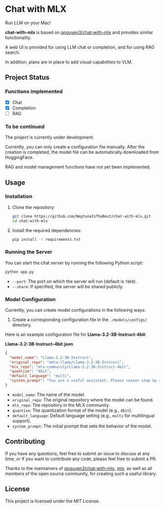 # Chat with MLX

Run LLM on your Mac!

**chat-with-mlx** is based on [qnguyen3/chat-with-mlx](https://github.com/qnguyen3/chat-with-mlx) and provides similar functionality.

A web UI is provided for using LLM chat or completion, and for using RAG search. 

In addition, plans are in place to add visual capabilities to VLM. 

## Project Status

### Functions implemented

* [x] Chat
* [x] Completion
* [ ] RAG

### To be continued

The project is currently under development.

Currently, you can only create a configuration file manually. After the creation is completed, the model file can be automatically downloaded from HuggingFace.

RAG and model management functions have not yet been implemented.

## Usage

### Installation

1. Clone the repository:
   ```bash
   git clone https://github.com/NeptuneIsTheBest/chat-with-mlx.git
   cd chat-with-mlx
   ```

2. Install the required dependencies:
   ```bash
   pip install -r requirements.txt
   ```

### Running the Server

You can start the chat server by running the following Python script:

```bash
python app.py
```

- `--port`: The port on which the server will run (default is `7860`).
- `--share`: If specified, the server will be shared publicly.

### Model Configuration

Currently, you can create model configurations in the following ways:

1. Create a corresponding configuration file in the `./models/configs/` directory.

Here is an example configuration file for **Llama-3.2-3B-Instruct-4bit**:

**Llama-3.2-3B-Instruct-4bit.json**
```json
{
  "model_name": "Llama-3.2-3B-Instruct",
  "original_repo": "meta-llama/Llama-3.2-3B-Instruct",
  "mlx_repo": "mlx-community/Llama-3.2-3B-Instruct-4bit",
  "quantize": "4bit",
  "default_language": "multi",
  "system_prompt": "You are a useful assistant. Please reason step by step."
}
```

- `model_name`: The name of the model.
- `original_repo`: The original repository where the model can be found.
- `mlx_repo`: The repository in the MLX community.
- `quantize`: The quantization format of the model (e.g., `4bit`).
- `default_language`: Default language setting (e.g., `multi` for multilingual support).
- `system_prompt`: The initial prompt that sets the behavior of the model.

## Contributing

If you have any questions, feel free to submit an issue to discuss at any time, or if you want to contribute any code, please feel free to submit a PR.

Thanks to the maintainers of [qnguyen3/chat-with-mlx](https://github.com/qnguyen3/chat-with-mlx), [mlx](https://github.com/ml-explore/mlx), as well as all members of the open source community, for creating such a useful library.

## License

This project is licensed under the MIT License.
